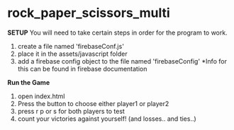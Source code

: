 # rock_paper_scissors_multi

__SETUP__
    You will need to take certain steps in order for the program to work.
  1. create a file named 'firebaseConf.js'
  2. place it in the assets/javascript folder
  3. add a firebase config object to the file named 'firebaseConfig'
  *Info for this can be found in firebase documentation

  __Run the Game__

  1. open index.html
  2. Press the button to choose either player1 or player2
  3. press r p or s for both players to test
  4. count your victories against yourself! (and losses.. and ties..)